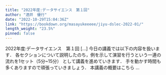 ```yaml
---
title: "2022年度:データサイエンス　第１回"
author: "酒井　優行"
date: "2022-10-29T15:04:36Z"
link: "https://bookdown.org/masayukeeeee/jiyu-dslec-2022-01/"
length_weight: "23.5%"
pinned: false
---
```


2022年度:データサイエンス　第１回 [...] 今日の講義では以下の内容を扱います．
各セクションについて説明したのち，例を示して演習を行うという一連の流れを1セット（5分~15分）
として講義を進めていきます．
手を動かす時間も多くありますので頑張っていきましょう． 本講義の概要はこちら ...
